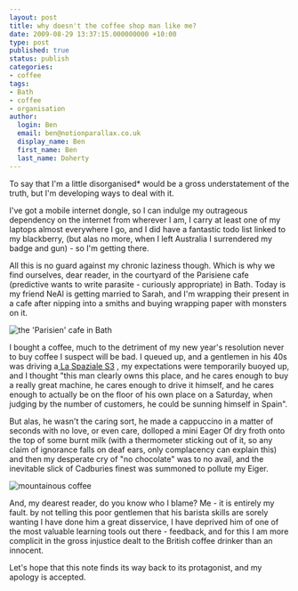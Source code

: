 ```yaml
---
layout: post
title: why doesn't the coffee shop man like me?
date: 2009-08-29 13:37:15.000000000 +10:00
type: post
published: true
status: publish
categories:
- coffee
tags:
- Bath
- coffee
- organisation
author:
  login: Ben
  email: ben@notionparallax.co.uk
  display_name: Ben
  first_name: Ben
  last_name: Doherty
---
```

<p> To  say that I'm a little disorganised* would be a gross understatement  of the truth, but I'm developing ways to deal with it.</p>
<p> I've  got a mobile internet dongle, so I can indulge my outrageous  dependency on the internet from wherever I am, I carry at least one  of my laptops almost everywhere I go, and I did have a fantastic todo  list linked to my blackberry, (but alas no more, when I left  Australia I surrendered my badge and gun) - so I'm getting there.</p>
<p> All  this is no guard against my chronic laziness though. Which is why we  find ourselves, dear reader, in the courtyard of the Parisiene cafe  (predictive wants to write parasite - curiously appropriate) in Bath.  Today is my friend NeAl is getting married to Sarah, and I'm wrapping  their present in a cafe after nipping into a smiths and buying  wrapping paper with monsters on it.</p>
<p><img src="{{ site.baseurl }}/assets/6016_252636155612_541400612_8545867_6765128_n.jpg" alt="the 'Parisien' cafe in Bath" /></p>
<p> I  bought a coffee, much to the detriment of my new year's resolution  never to buy coffee I suspect will be bad. I queued up, and a  gentlemen in his 40s was driving a<a href="http://www.laspaziale.com/english/s3_seletron_scheda_en.html"> La  Spaziale S3</a>  , my expectations were temporarily buoyed up, and I thought &quot;this  man clearly owns this place, and he cares enough to buy a really  great machine, he cares enough to drive it himself, and he cares  enough to actually be on the floor of his own place on a Saturday,  when judging by the number of customers, he could be sunning himself  in Spain&quot;.</p>
<p> But  alas, he wasn't the caring sort, he made a cappuccino in a matter of  seconds with no love, or even care, dolloped a mini Eager Of dry  froth onto the top of some burnt milk (with a thermometer sticking  out of it, so any claim of ignorance falls on deaf ears, only  complacency can explain this) and then my desperate cry of &quot;no  chocolate&quot; was to no avail, and the inevitable slick of  Cadburies finest was summoned to pollute my Eiger.</p>
<p> <img src="{{ site.baseurl }}/assets/6016_252636145612_541400612_8545865_2150950_n.jpg" alt="mountainous coffee" /></p>
<p> And,  my dearest reader, do you know who I blame? Me - it is entirely my  fault. by not telling this poor gentlemen that his barista skills are  sorely wanting I have done him a great disservice, I have deprived  him of one of the most valuable learning tools out there - feedback,  and for this I am more complicit in the gross injustice dealt to the  British coffee drinker than an innocent.</p>
<p> Let's  hope that this note finds its way back to its protagonist, and my  apology is accepted.</p>
